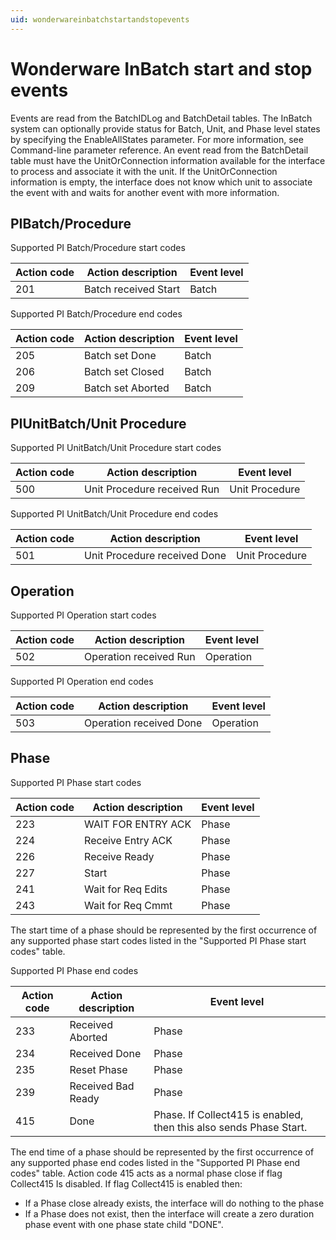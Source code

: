 ```yaml
---
uid: wonderwareinbatchstartandstopevents
---
```


# Wonderware InBatch start and stop events

Events are read from the BatchIDLog and BatchDetail tables. The InBatch system can optionally provide status for Batch, Unit, and Phase level states by specifying the EnableAllStates parameter. For more information, see Command-line parameter reference. An event read from the BatchDetail table must have the UnitOrConnection information available for the interface to process and associate it with the unit. If the UnitOrConnection information is empty, the interface does not know which unit to associate the event with and waits for another event with more information.

## PIBatch/Procedure

Supported PI Batch/Procedure start codes

| Action code | Action description | Event level |
| ----------- | ------------------ | ----------- |
| 201 | Batch received Start | Batch |

Supported PI Batch/Procedure end codes

| Action code | Action description | Event level |
| ----------- | ------------------ | ----------- |
| 205 | Batch set Done | Batch |
| 206 | Batch set Closed | Batch |
| 209 | Batch set Aborted | Batch |

## PIUnitBatch/Unit Procedure

Supported PI UnitBatch/Unit Procedure start codes

| Action code | Action description | Event level |
| ----------- | ------------------ | ----------- |
| 500 | Unit Procedure received Run | Unit Procedure |

Supported PI UnitBatch/Unit Procedure end codes

| Action code | Action description | Event level |
| ----------- | ------------------ | ----------- |
| 501 | Unit Procedure received Done | Unit Procedure |

## Operation

Supported PI Operation start codes

| Action code | Action description | Event level |
| ----------- | ------------------ | ----------- |
| 502 | Operation received Run | Operation |

Supported PI Operation end codes

| Action code | Action description | Event level |
| ----------- | ------------------ | ----------- |
| 503 | Operation received Done | Operation |

## Phase

Supported PI Phase start codes

| Action code | Action description | Event level |
| ----------- | ------------------ | ----------- |
| 223 | WAIT FOR ENTRY ACK | Phase |
| 224 | Receive Entry ACK | Phase |
| 226 | Receive Ready | Phase |
| 227 | Start | Phase |
| 241 | Wait for Req Edits | Phase |
| 243 | Wait for Req Cmmt | Phase |

The start time of a phase should be represented by the first occurrence of any supported phase start codes listed in the "Supported PI Phase start codes" table.

Supported PI Phase end codes

| Action code | Action description | Event level |
| ----------- | ------------------ | ----------- |
| 233 | Received Aborted | Phase |
| 234 | Received Done | Phase |
| 235 | Reset Phase | Phase |
| 239 | Received Bad Ready | Phase |
| 415 | Done | Phase. If Collect415 is enabled, then this also sends Phase Start. |

The end time of a phase should be represented by the first occurrence of any supported phase end codes listed in the "Supported PI Phase end codes" table.
Action code 415 acts as a normal phase close if flag Collect415 Is disabled. If flag Collect415 is enabled then:

*	If a Phase close already exists, the interface will do nothing to the phase
*	If a Phase does not exist, then the interface will create a zero duration phase event with one phase state child "DONE".

